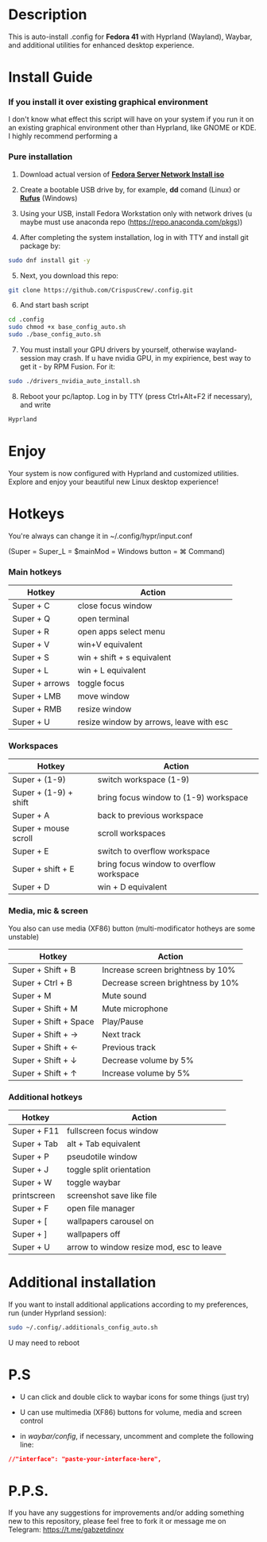 # Description

This is auto-install .config for **Fedora 41** with Hyprland (Wayland), Waybar, and additional utilities for enhanced desktop experience.

# Install Guide

### If you install it over existing graphical environment

I don't know what effect this script will have on your system if you run it on an existing graphical environment other than Hyprland, like GNOME or KDE. I highly recommend performing a

### Pure installation

1. Download actual version of [**Fedora Server Network Install iso**](https://fedoraproject.org/server/download)

2. Create a bootable USB drive by, for example, **dd** comand (Linux) or [**Rufus**](https://rufus.ie/) (Windows)

3. Using your USB, install Fedora Workstation only with network drives (u maybe must use anaconda repo (https://repo.anaconda.com/pkgs))

4. After completing the system installation, log in with TTY and install git package by:
```bash
sudo dnf install git -y
```

5. Next, you download this repo:
```bash
git clone https://github.com/CrispusCrew/.config.git
```

6. And start bash script
```bash
cd .config
sudo chmod +x base_config_auto.sh
sudo ./base_config_auto.sh
```

7. You must install your GPU drivers by yourself, otherwise wayland-session may crash. If u have nvidia GPU, in my expirience, best way to get it - by RPM Fusion. For it:
```bash
sudo ./drivers_nvidia_auto_install.sh
```

8. Reboot your pc/laptop. Log in by TTY (press Ctrl+Alt+F2 if necessary), and write
```bash
Hyprland
```

# Enjoy
Your system is now configured with Hyprland and customized utilities. Explore and enjoy your beautiful new Linux desktop experience!

# Hotkeys

You're always can change it in ~/.config/hypr/input.conf

(Super = Super_L = $mainMod = Windows button = ⌘ Command)

### Main hotkeys

| Hotkey         | Action                     |
|----------------|----------------------------|
| Super + C      | close focus window         |
| Super + Q      | open terminal              |
| Super + R      | open apps select menu      |
| Super + V      | win+V equivalent           |
| Super + S      | win + shift + s equivalent |
| Super + L      | win + L equivalent         |
| Super + arrows | toggle focus               |
| Super + LMB    | move window                |
| Super + RMB    | resize window              |
| Super + U      | resize window by arrows, leave with esc    |

### Workspaces

| Hotkey                | Action                                   |
|-----------------------|------------------------------------------|
| Super + (1-9)         | switch workspace (1-9)                   |
| Super + (1-9) + shift | bring focus window to (1-9) workspace    |
| Super + A             | back to previous workspace               |
| Super + mouse scroll  | scroll workspaces                        |
| Super + E             | switch to overflow workspace             |
| Super + shift + E     | bring focus window to overflow workspace |
| Super + D             | win + D equivalent                       |

### Media, mic & screen
You also can use media (XF86) button
(multi-modificator hotheys are some unstable)

| Hotkey                | Action                             |
|-----------------------|------------------------------------|
| Super + Shift + B     | Increase screen brightness by 10%  |
| Super + Ctrl + B      | Decrease screen brightness by 10%  |
| Super + M             | Mute sound                         |
| Super + Shift + M     | Mute microphone                    |
| Super + Shift + Space | Play/Pause                         |
| Super + Shift + →     | Next track                         |
| Super + Shift + ←     | Previous track                     |
| Super + Shift + ↓     | Decrease volume by 5%              |
| Super + Shift + ↑     | Increase volume by 5%              |


### Additional hotkeys

| Hotkey      | Action                    |
|-------------|---------------------------|
| Super + F11 | fullscreen focus window   |
| Super + Tab | alt + Tab equivalent      |
| Super + P   | pseudotile window         |
| Super + J   | toggle split orientation  |
| Super + W   | toggle waybar             |
| printscreen | screenshot save like file |
| Super + F   | open file manager         |
| Super + [   | wallpapers carousel on    |
| Super + ]   | wallpapers off            |
| Super + U   | arrow to window resize mod, esc to leave           |

# Additional installation

If you want to install additional applications according to my preferences, run (under Hyprland session):

```bash
sudo ~/.config/.additionals_config_auto.sh
```

U may need to reboot

# P.S

- U can click and double click to waybar icons for some things (just try)

- U can use multimedia (XF86) buttons for volume, media and screen control

- in *waybar/config*, if necessary, uncomment and complete the following line:
```json
//"interface": "paste-your-interface-here",
```

# P.P.S.

If you have any suggestions for improvements and/or adding something new to this repository, please feel free to fork it or message me on Telegram: https://t.me/gabzetdinov